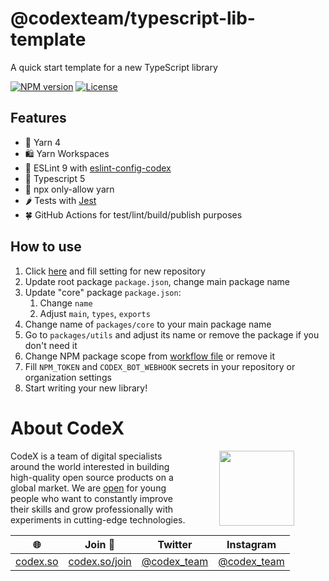 # @codexteam/typescript-lib-template
A quick start template for a new TypeScript library

[![NPM version](https://img.shields.io/npm/v/@codexteam/typescript-lib-template?style=flat-square)](https://www.npmjs.com/package/@codexteam/typescript-lib-template)
[![License](https://img.shields.io/npm/l/@codexteam/typescript-lib-template?style=flat-square)](https://www.npmjs.com/package/@codexteam/typescript-lib-template)

## Features 

- 💄 Yarn 4
- 🛍️ Yarn Workspaces
- 💎 ESLint 9 with [eslint-config-codex](http://github.com/codex-team/eslint-config/)
- 🥃 Typescript 5
- 🥊 npx only-allow yarn
- 🌶️ Tests with [Jest](http://jestjs.io)
- 🍀 GitHub Actions for test/lint/build/publish purposes

## How to use
1. Click [here](https://github.com/codex-team/typescript-lib-template/generate) and fill setting for new repository
2. Update root package `package.json`, change main package name
3. Update "core" package `package.json`:
    1. Change `name`
    2. Adjust `main`, `types`, `exports`
5. Change name of `packages/core` to your main package name
5. Go to `packages/utils` and adjust its name or remove the package if you don't need it
3. Change NPM package scope from [workflow file](./.github/workflows/main.yml) or remove it
4. Fill `NPM_TOKEN` and `CODEX_BOT_WEBHOOK` secrets in your repository or organization settings
5. Start writing your new library!

# About CodeX

<img align="right" width="120" height="120" src="https://codex.so/public/app/img/codex-logo.svg" hspace="50">

CodeX is a team of digital specialists around the world interested in building high-quality open source products on a global market. We are [open](https://codex.so/join) for young people who want to constantly improve their skills and grow professionally with experiments in cutting-edge technologies.

| 🌐 | Join  👋  | Twitter | Instagram |
| -- | -- | -- | -- |
| [codex.so](https://codex.so) | [codex.so/join](https://codex.so/join) |[@codex_team](http://twitter.com/codex_team) | [@codex_team](http://instagram.com/codex_team/) |

